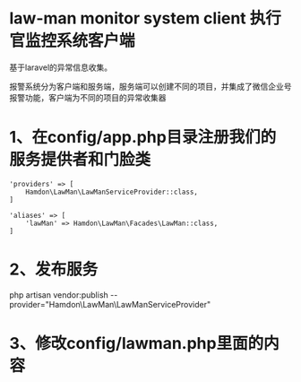 # law-man monitor system client  执行官监控系统客户端

基于laravel的异常信息收集。

报警系统分为客户端和服务端，服务端可以创建不同的项目，并集成了微信企业号报警功能，客户端为不同的项目的异常收集器

# 1、在config/app.php目录注册我们的服务提供者和门脸类

```
'providers' => [
    Hamdon\LawMan\LawManServiceProvider::class,
]

'aliases' => [
    'lawMan' => Hamdon\LawMan\Facades\LawMan::class,
]
```

# 2、发布服务
php artisan vendor:publish --provider="Hamdon\LawMan\LawManServiceProvider"

# 3、修改config/lawman.php里面的内容
